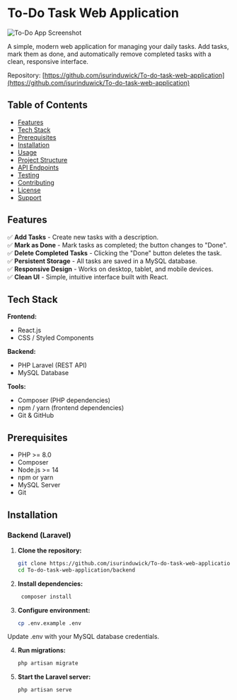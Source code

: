 # To-Do Task Web Application

![To-Do App Screenshot](assets/todo-app-screenshot.png)

A simple, modern web application for managing your daily tasks. Add tasks, mark them as done, and automatically remove completed tasks with a clean, responsive interface.  

Repository: [https://github.com/isurinduwick/To-do-task-web-application](https://github.com/isurinduwick/To-do-task-web-application)

## Table of Contents

- [Features](#features)
- [Tech Stack](#tech-stack)
- [Prerequisites](#prerequisites)
- [Installation](#installation)
- [Usage](#usage)
- [Project Structure](#project-structure)
- [API Endpoints](#api-endpoints)
- [Testing](#testing)
- [Contributing](#contributing)
- [License](#license)
- [Support](#support)

## Features

✅ **Add Tasks** - Create new tasks with a description.  
✅ **Mark as Done** - Mark tasks as completed; the button changes to "Done".  
✅ **Delete Completed Tasks** - Clicking the "Done" button deletes the task.  
✅ **Persistent Storage** - All tasks are saved in a MySQL database.  
✅ **Responsive Design** - Works on desktop, tablet, and mobile devices.  
✅ **Clean UI** - Simple, intuitive interface built with React.  

## Tech Stack

**Frontend:**  
- React.js  
- CSS / Styled Components  

**Backend:**  
- PHP Laravel (REST API)  
- MySQL Database  

**Tools:**  
- Composer (PHP dependencies)  
- npm / yarn (frontend dependencies)  
- Git & GitHub  

## Prerequisites

- PHP >= 8.0  
- Composer  
- Node.js >= 14  
- npm or yarn  
- MySQL Server  
- Git  

## Installation

### Backend (Laravel)

1. **Clone the repository:**  
   ```bash
   git clone https://github.com/isurinduwick/To-do-task-web-application.git
   cd To-do-task-web-application/backend
2. **Install dependencies:**
   ```bash
    composer install

3. **Configure environment:**
   ```bash
   cp .env.example .env
Update .env with your MySQL database credentials.


4. **Run migrations:**
   ```bash
   php artisan migrate


5. **Start the Laravel server:**
   ```bash
   php artisan serve



